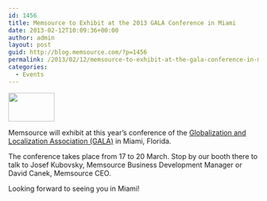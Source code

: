 ```yaml
---
id: 1456
title: Memsource to Exhibit at the 2013 GALA Conference in Miami
date: 2013-02-12T10:09:36+00:00
author: admin
layout: post
guid: http://blog.memsource.com/?p=1456
permalink: /2013/02/12/memsource-to-exhibit-at-the-gala-conference-in-miami/
categories:
  - Events
---
```

[<img class=" alignleft" title="gala-logo" src="/wp-content/uploads/2012/03/gala-logo.jpg" alt="" width="93" height="58" />](http://www.gala-global.org/)

Memsource will exhibit at this year&#8217;s conference of the [Globalization and Localization Association (GALA)](http://www.gala-global.org/conference/) in Miami, Florida.<!--more-->

The conference takes place from 17 to 20 March. Stop by our booth there to talk to Josef Kubovsky, Memsource Business Development Manager or David Canek, Memsource CEO.

Looking forward to seeing you in Miami!